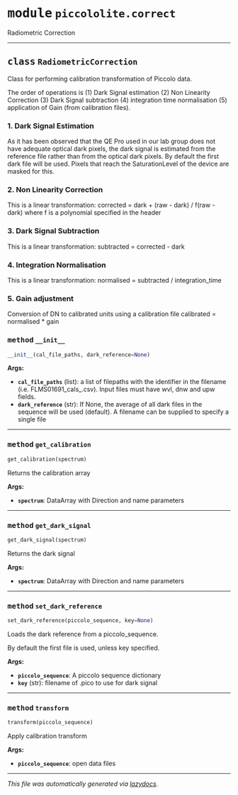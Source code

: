 <!-- markdownlint-disable -->

# <kbd>module</kbd> `piccololite.correct`
Radiometric Correction 



---

## <kbd>class</kbd> `RadiometricCorrection`
Class for performing calibration transformation of Piccolo data. 

The order of operations is (1) Dark Signal estimation (2) Non Linearity Correction (3) Dark Signal subtraction (4) integration time normalisation (5) application of Gain (from calibration files). 

### 1. Dark Signal Estimation 

As it has been observed that the QE Pro used in our lab group does not have adequate optical dark pixels, the dark signal is estimated from the reference file rather than from the optical dark pixels. By default the first dark file will be used. Pixels that reach the SaturationLevel of the device are masked for this. 

### 2. Non Linearity Correction 

This is a linear transformation:  corrected = dark + (raw - dark) / f(raw - dark) where f is a polynomial specified in the header 

### 3. Dark Signal Subtraction 

This is a linear transformation:  subtracted = corrected - dark 

### 4. Integration Normalisation 

This is a linear transformation:  normalised = subtracted / integration_time 

### 5. Gain adjustment 

Conversion of DN to calibrated units using a calibration file  calibrated = normalised * gain 

### <kbd>method</kbd> `__init__`

```python
__init__(cal_file_paths, dark_reference=None)
```



**Args:**
 
 - <b>`cal_file_paths`</b> (list):  a list of filepaths with the identifier  in the filename (i.e. FLMS01691_cals_.csv). Input files must  have wvl, dnw and upw fields. 
 - <b>`dark_reference`</b> (str):  If None, the average of all dark files in the  sequence will be used (default). A filename can be supplied to  specify a single file 




---

### <kbd>method</kbd> `get_calibration`

```python
get_calibration(spectrum)
```

Returns the calibration array 



**Args:**
 
 - <b>`spectrum`</b>:  DataArray with Direction and name parameters 

---

### <kbd>method</kbd> `get_dark_signal`

```python
get_dark_signal(spectrum)
```

Returns the dark signal 



**Args:**
 
 - <b>`spectrum`</b>:  DataArray with Direction and name parameters 

---

### <kbd>method</kbd> `set_dark_reference`

```python
set_dark_reference(piccolo_sequence, key=None)
```

Loads the dark reference from a piccolo_sequence. 

By default the first file is used, unless key specified. 



**Args:**
 
 - <b>`piccolo_sequence`</b>:  A piccolo sequence dictionary 
 - <b>`key`</b> (str):  filename of .pico to use for dark signal 

---

### <kbd>method</kbd> `transform`

```python
transform(piccolo_sequence)
```

Apply calibration transform 



**Args:**
 
 - <b>`piccolo_sequence`</b>:  open data files 




---

_This file was automatically generated via [lazydocs](https://github.com/ml-tooling/lazydocs)._
